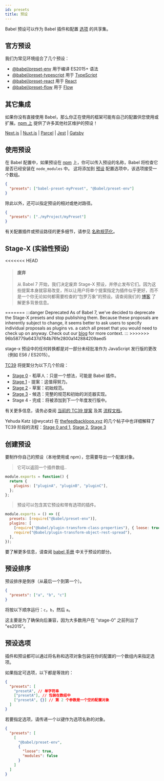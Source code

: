```yaml
---
id: presets
title: 预设
---
```


Babel 预设可以作为 Babel 插件和配置 [选项](options.md) 的共享集。

## 官方预设

我们为常见环境组合了几个预设：

- [@babel/preset-env](preset-env.md) 用于编译 ES2015+ 语法
- [@babel/preset-typescript](preset-typescript.md) 用于 [TypeScript](https://www.typescriptlang.org)
- [@babel/preset-react](preset-react.md) 用于 [React](https://reactjs.org/)
- [@babel/preset-flow](preset-flow.md) 用于 [Flow](https://flow.org/)

## 其它集成

如果你没有直接使用 Babel，那么你正在使用的框架可能有自己的配置供您使用或扩展。[npm 上](https://www.npmjs.com/search?q=babel-preset) 提供了许多其他社区维护的预设！

[Next.js](https://nextjs.org/docs/advanced-features/customizing-babel-config) | [Nuxt.js](https://nuxtjs.org/docs/2.x/configuration-glossary/configuration-build#babel) | [Parcel](https://en.parceljs.org/javascript.html#babel) | [Jest](https://jestjs.io/docs/getting-started#using-babel) | [Gatsby](https://www.gatsbyjs.com/docs/how-to/custom-configuration/babel)

<div id="preset-paths"></div>

## 使用预设

在 Babel 配置中，如果预设在 [npm](https://www.npmjs.com/search?q=babel-preset) 上，你可以传入预设的名称，Babel 将检查它是否已经安装在 `node_modules` 中。 这将添加到 [预设](options.md#presets) 配置选项中，该选项接受一个数组。

```json title="babel.config.json"
{
  "presets": ["babel-preset-myPreset", "@babel/preset-env"]
}
```

除此以外，还可以指定预设的相对或绝对路径。

```json title="babel.config.json"
{
  "presets": ["./myProject/myPreset"]
}
```

有关配置插件或预设路径的更多细节，请参见 [名称规范化](options.md#name-normalization)。

## Stage-X (实验性预设)

<<<<<<< HEAD
<blockquote class="babel-callout babel-callout-danger">
  <h4>废弃</h4>
  <p>
    从 Babel 7 开始，我们决定废弃 Stage-X 预设，并停止发布它们。因为这些提案本身就容易改变，所以让用户将单个提案指定为插件似乎更好，而不是一个你无论如何都需要检查的“包罗万象”的预设。请查阅我们的 <a href="https://babeljs.io/blog/2018/07/27/removing-babels-stage-presets">博客</a> 了解更多背景信息。
  </p>
</blockquote>
=======
:::danger Deprecated
As of Babel 7, we've decided to deprecate the Stage-X presets and stop publishing them. Because these proposals are inherently subject to change, it seems better to ask users to specify individual proposals as plugins vs. a catch all preset that you would need to check up on anyway. Check out our <a href="https://babeljs.io/blog/2018/07/27/removing-babels-stage-presets">blog</a> for more context.
:::
>>>>>>> 96b58779a6437d784b76fe2800a142884209aed5

stage-x 预设中的任何转换都是对一部分未经批准作为 JavaScript 发行版的更改（例如 ES6 / ES2015）。

[TC39](https://github.com/tc39) 将提案分为以下几个阶段：

- [Stage 0](preset-stage-0.md) - 稻草人：只是一个想法，可能是 Babel 插件。
- [Stage 1](preset-stage-1.md) - 提案：这值得努力。
- [Stage 2](preset-stage-2.md) - 草案：初始规范。
- [Stage 3](preset-stage-3.md) - 候选：完整的规范和初始的浏览器实现。
- Stage 4 - 完成：将被添加到下一个年度发行版中。

有关更多信息，请务必查阅 [当前的 TC39 提案](https://github.com/tc39/proposals) 及其 [流程文档](https://tc39.github.io/process-document)。

Yehuda Katz (@wycatz) 在 [thefeedbackloop.xyz](https://thefeedbackloop.xyz) 的几个帖子中也详细解释了 TC39 阶段的流程：[Stage 0 and 1](https://thefeedbackloop.xyz/tc39-a-process-sketch-stages-0-and-1/), [Stage 2](https://thefeedbackloop.xyz/tc39-process-sketch-stage-2/), [Stage 3](https://thefeedbackloop.xyz/tc39-process-sketch-stage-3/)

## 创建预设

要制作你自己的预设（本地使用或 npm），您需要导出一个配置对象。

> 它可以返回一个插件数组..

```js title="JavaScript"
module.exports = function() {
  return {
    plugins: ["pluginA", "pluginB", "pluginC"],
  };
};
```

> 预设可以包含其它预设和带有选项的插件。

```js title="JavaScript"
module.exports = () => ({
  presets: [require("@babel/preset-env")],
  plugins: [
    [require("@babel/plugin-transform-class-properties"), { loose: true }],
    require("@babel/plugin-transform-object-rest-spread"),
  ],
});
```

要了解更多信息，请查阅 [babel 手册](https://github.com/thejameskyle/babel-handbook/blob/master/translations/en/user-handbook.md#making-your-own-preset) 中关于预设的部分。

## 预设排序

预设排序是倒序（从最后一个到第一个）。

```json title="babel.config.json"
{
  "presets": ["a", "b", "c"]
}
```

将按以下顺序运行：`c`，`b`，然后 `a`。

这主要是为了确保向后兼容，因为大多数用户在 "stage-0" 之前列出了 "es2015"。

## 预设选项

插件和预设都可以通过将名称和选项对象包装在你的配置的一个数组内来指定选项。

如果指定可选项，以下都是等效的：

```json title="babel.config.json"
{
  "presets": [
    "presetA", // 单字符串
    ["presetA"], // 包装在数组中
    ["presetA", {}] // 第 2 个参数是一个空的配置对象
  ]
}
```

若要指定选项，请传递一个以键作为选项名称的对象。

```json title="babel.config.json"
{
  "presets": [
    [
      "@babel/preset-env",
      {
        "loose": true,
        "modules": false
      }
    ]
  ]
}
```
